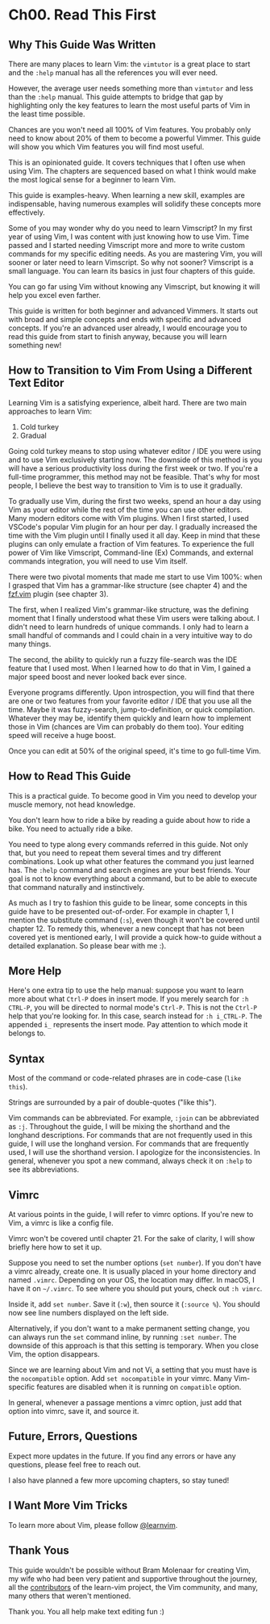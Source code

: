 # Ch00. Read This First

## Why This Guide Was Written

There are many places to learn Vim: the `vimtutor` is a great place to start and the `:help` manual has all the references you will ever need.

However, the average user needs something more than `vimtutor` and less than the `:help` manual. This guide attempts to bridge that gap by highlighting only the key features to learn the most useful parts of Vim in the least time possible.

Chances are you won't need all 100% of Vim features. You probably only need to know about 20% of them to become a powerful Vimmer. This guide will show you which Vim features you will find most useful.

This is an opinionated guide. It covers techniques that I often use when using Vim. The chapters are sequenced based on what I think would make the most logical sense for a beginner to learn Vim.

This guide is examples-heavy. When learning a new skill, examples are indispensable, having numerous examples will solidify these concepts more effectively.

Some of you may wonder why do you need to learn Vimscript? In my first year of using Vim, I was content with just knowing how to use Vim. Time passed and I started needing Vimscript more and more to write custom commands for my specific editing needs. As you are mastering Vim, you will sooner or later need to learn Vimscript. So why not sooner? Vimscript is a small language. You can learn its basics in just four chapters of this guide.

You can go far using Vim without knowing any Vimscript, but knowing it will help you excel even farther.

This guide is written for both beginner and advanced Vimmers. It starts out with broad and simple concepts and ends with specific and advanced concepts. If you're an advanced user already, I would encourage you to read this guide from start to finish anyway, because you will learn something new!

## How to Transition to Vim From Using a Different Text Editor

Learning Vim is a satisfying experience, albeit hard. There are two main approaches to learn Vim:

1. Cold turkey
2. Gradual

Going cold turkey means to stop using whatever editor / IDE you were using and to use Vim exclusively starting now. The downside of this method is you will have a serious productivity loss during the first week or two. If you're a full-time programmer, this method may not be feasible. That's why for most people, I believe the best way to transition to Vim is to use it gradually.

To gradually use Vim, during the first two weeks, spend an hour a day using Vim as your editor while the rest of the time you can use other editors. Many modern editors come with Vim plugins. When I first started, I used VSCode's popular Vim plugin for an hour per day. I gradually increased the time with the Vim plugin until I finally used it all day. Keep in mind that these plugins can only emulate a fraction of Vim features. To experience the full power of Vim like Vimscript, Command-line (Ex) Commands, and external commands integration, you will need to use Vim itself.

There were two pivotal moments that made me start to use Vim 100%: when I grasped that Vim has a grammar-like structure (see chapter 4) and the [fzf.vim](https://github.com/junegunn/fzf.vim) plugin (see chapter 3).

The first, when I realized Vim's grammar-like structure, was the defining moment that I finally understood what these Vim users were talking about. I didn't need to learn hundreds of unique commands. I only had to learn a small handful of commands and I could chain in a very intuitive way to do many things.

The second, the ability to quickly run a fuzzy file-search was the IDE feature that I used most. When I learned how to do that in Vim, I gained a major speed boost and never looked back ever since.

Everyone programs differently. Upon introspection, you will find that there are one or two features from your favorite editor / IDE that you use all the time. Maybe it was fuzzy-search, jump-to-definition, or quick compilation. Whatever they may be, identify them quickly and learn how to implement those in Vim (chances are Vim can probably do them too). Your editing speed will receive a huge boost.

Once you can edit at 50% of the original speed, it's time to go full-time Vim.

## How to Read This Guide

This is a practical guide. To become good in Vim you need to develop your muscle memory, not head knowledge.

You don't learn how to ride a bike by reading a guide about how to ride a bike. You need to actually ride a bike.

You need to type along every commands referred in this guide. Not only that, but you need to repeat them several times and try different combinations. Look up what other features the command you just learned has. The `:help` command and search engines are your best friends. Your goal is not to know everything about a command, but to be able to execute that command naturally and instinctively.

As much as I try to fashion this guide to be linear, some concepts in this guide have to be presented out-of-order. For example in chapter 1, I mention the substitute command (`:s`), even though it won't be covered until chapter 12. To remedy this, whenever a new concept that has not been covered yet is mentioned early, I will provide a quick how-to guide without a detailed explanation. So please bear with me :).

## More Help

Here's one extra tip to use the help manual: suppose you want to learn more about what `Ctrl-P` does in insert mode. If you merely search for `:h CTRL-P`, you will be directed to normal mode's `Ctrl-P`. This is not the `Ctrl-P` help that you're looking for. In this case, search instead for `:h i_CTRL-P`. The appended `i_` represents the insert mode. Pay attention to which mode it belongs to.

## Syntax

Most of the command or code-related phrases are in code-case (`like this`).

Strings are surrounded by a pair of double-quotes ("like this").

Vim commands can be abbreviated. For example, `:join` can be abbreviated as `:j`. Throughout the guide, I will be mixing the shorthand and the longhand descriptions. For commands that are not frequently used in this guide, I will use the longhand version. For commands that are frequently used, I will use the shorthand version. I apologize for the inconsistencies. In general, whenever you spot a new command, always check it on `:help` to see its abbreviations.

## Vimrc

At various points in the guide, I will refer to vimrc options. If you're new to Vim, a vimrc is like a config file.

Vimrc won't be covered until chapter 21. For the sake of clarity, I will show briefly here how to set it up.

Suppose you need to set the number options (`set number`). If you don't have a vimrc already, create one. It is usually placed in your home directory and named `.vimrc`. Depending on your OS, the location may differ. In macOS, I have it on `~/.vimrc`. To see where you should put yours, check out `:h vimrc`.

Inside it, add `set number`. Save it (`:w`), then source it (`:source %`). You should now see line numbers displayed on the left side.

Alternatively, if you don't want to a make permanent setting change, you can always run the `set` command inline, by running `:set number`. The downside of this approach is that this setting is temporary. When you close Vim, the option disappears.

Since we are learning about Vim and not Vi, a setting that you must have is the `nocompatible` option. Add `set nocompatible` in your vimrc. Many Vim-specific features are disabled when it is running on `compatible` option.

In general, whenever a passage mentions a vimrc option, just add that option into vimrc, save it, and source it.

## Future, Errors, Questions

Expect more updates in the future. If you find any errors or have any questions, please feel free to reach out.

I also have planned a few more upcoming chapters, so stay tuned!

## I Want More Vim Tricks

To learn more about Vim, please follow [@learnvim](https://twitter.com/learnvim).

## Thank Yous

This guide wouldn't be possible without Bram Molenaar for creating Vim, my wife who had been very patient and supportive throughout the journey, all the [contributors](https://github.com/iggredible/Learn-Vim/graphs/contributors) of the learn-vim project, the Vim community, and many, many others that weren't mentioned.

Thank you. You all help make text editing fun :)

